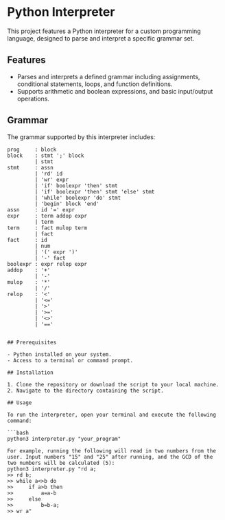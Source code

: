 # Python Interpreter

This project features a Python interpreter for a custom programming language, designed to parse and interpret a specific grammar set.

## Features

- Parses and interprets a defined grammar including assignments, conditional statements, loops, and function definitions.
- Supports arithmetic and boolean expressions, and basic input/output operations.

## Grammar

The grammar supported by this interpreter includes:

```plaintext
prog     : block
block    : stmt ';' block
         | stmt
stmt     : assn
         | 'rd' id
         | 'wr' expr
         | 'if' boolexpr 'then' stmt
         | 'if' boolexpr 'then' stmt 'else' stmt
         | 'while' boolexpr 'do' stmt
         | 'begin' block 'end'
assn     : id '=' expr
expr     : term addop expr
         | term
term     : fact mulop term
         | fact
fact     : id 
         | num
         | '(' expr ')'
         | '-' fact
boolexpr : expr relop expr
addop    : '+'
         | '-'
mulop    : '*'
         | '/'
relop    : '<'
         | '<='
         | '>'
         | '>='
         | '<>'
         | '=='


## Prerequisites

- Python installed on your system.
- Access to a terminal or command prompt.

## Installation

1. Clone the repository or download the script to your local machine.
2. Navigate to the directory containing the script.

## Usage

To run the interpreter, open your terminal and execute the following command:

```bash
python3 interpreter.py "your_program"

For example, running the following will read in two numbers from the user. Input numbers "15" and "25" after running, and the GCD of the two numbers will be calculated (5):
python3 interpreter.py "rd a; 
>> rd b;
>> while a<>b do
>>     if a>b then
>>         a=a-b
>>     else
>>         b=b-a;
>> wr a"
